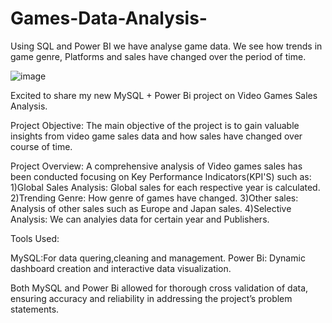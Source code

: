 # Games-Data-Analysis-
Using SQL and Power BI we have analyse game data. We see how trends in game genre, Platforms and sales have changed over the period of time. 

![image](https://github.com/Nayan-github11/Games-Data-Analysis-/assets/122141219/dd413cdd-5143-4ecc-a24d-11feffcbaaf3)

Excited to share my new MySQL + Power Bi project on Video Games Sales Analysis.

Project Objective:
The main objective of the project is to gain valuable insights from video game sales data and how sales have changed over course of time.

Project Overview: A comprehensive analysis of Video games sales has been conducted focusing on Key Performance Indicators(KPI'S) such as:
 1)Global Sales Analysis: Global sales for each respective year is calculated.
 2)Trending Genre: How genre of games have changed.
 3)Other sales: Analysis of other sales such as Europe and Japan sales.
 4)Selective Analysis: We can analyies data for certain year and Publishers. 


Tools Used:

MySQL:For data quering,cleaning and management.
Power Bi: Dynamic dashboard creation and interactive data visualization.

Both MySQL and Power Bi allowed for thorough cross validation of data, ensuring accuracy and reliability in addressing the project’s problem statements.

